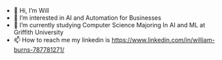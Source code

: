 - 👋 Hi, I’m Will
- 👀 I’m interested in AI and Automation for Businesses
- 🌱 I’m currently studying Computer Science Majoring In AI and ML at Griffith University
- 📫 How to reach me my linkedin is https://www.linkedin.com/in/william-burns-787781271/
